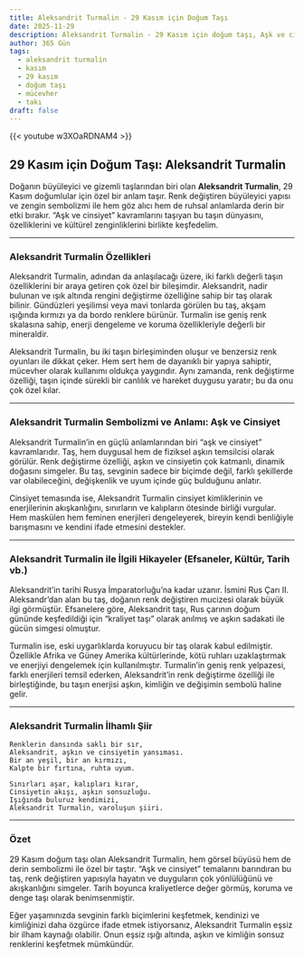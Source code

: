 ```yaml
---
title: Aleksandrit Turmalin - 29 Kasım için Doğum Taşı
date: 2025-11-29
description: Aleksandrit Turmalin - 29 Kasım için doğum taşı, Aşk ve cinsiyet sembolü. Bu özel taşın derin anlamını öğrenin.
author: 365 Gün
tags:
  - aleksandrit turmalin
  - kasım
  - 29 kasım
  - doğum taşı
  - mücevher
  - takı
draft: false
---
```


{{< youtube w3XOaRDNAM4 >}}

## 29 Kasım için Doğum Taşı: Aleksandrit Turmalin

Doğanın büyüleyici ve gizemli taşlarından biri olan **Aleksandrit Turmalin**, 29 Kasım doğumlular için özel bir anlam taşır. Renk değiştiren büyüleyici yapısı ve zengin sembolizmi ile hem göz alıcı hem de ruhsal anlamlarda derin bir etki bırakır. “Aşk ve cinsiyet” kavramlarını taşıyan bu taşın dünyasını, özelliklerini ve kültürel zenginliklerini birlikte keşfedelim.

---

### Aleksandrit Turmalin Özellikleri

Aleksandrit Turmalin, adından da anlaşılacağı üzere, iki farklı değerli taşın özelliklerini bir araya getiren çok özel bir bileşimdir. Aleksandrit, nadir bulunan ve ışık altında rengini değiştirme özelliğine sahip bir taş olarak bilinir. Gündüzleri yeşilimsi veya mavi tonlarda görülen bu taş, akşam ışığında kırmızı ya da bordo renklere bürünür. Turmalin ise geniş renk skalasına sahip, enerji dengeleme ve koruma özellikleriyle değerli bir mineraldir.

Aleksandrit Turmalin, bu iki taşın birleşiminden oluşur ve benzersiz renk oyunları ile dikkat çeker. Hem sert hem de dayanıklı bir yapıya sahiptir, mücevher olarak kullanımı oldukça yaygındır. Aynı zamanda, renk değiştirme özelliği, taşın içinde sürekli bir canlılık ve hareket duygusu yaratır; bu da onu çok özel kılar.

---

### Aleksandrit Turmalin Sembolizmi ve Anlamı: Aşk ve Cinsiyet

Aleksandrit Turmalin’in en güçlü anlamlarından biri “aşk ve cinsiyet” kavramlarıdır. Taş, hem duygusal hem de fiziksel aşkın temsilcisi olarak görülür. Renk değiştirme özelliği, aşkın ve cinsiyetin çok katmanlı, dinamik doğasını simgeler. Bu taş, sevginin sadece bir biçimde değil, farklı şekillerde var olabileceğini, değişkenlik ve uyum içinde güç bulduğunu anlatır.

Cinsiyet temasında ise, Aleksandrit Turmalin cinsiyet kimliklerinin ve enerjilerinin akışkanlığını, sınırların ve kalıpların ötesinde birliği vurgular. Hem maskülen hem feminen enerjileri dengeleyerek, bireyin kendi benliğiyle barışmasını ve kendini ifade etmesini destekler.

---

### Aleksandrit Turmalin ile İlgili Hikayeler (Efsaneler, Kültür, Tarih vb.)

Aleksandrit’in tarihi Rusya İmparatorluğu’na kadar uzanır. İsmini Rus Çarı II. Aleksandr’dan alan bu taş, doğanın renk değiştiren mucizesi olarak büyük ilgi görmüştür. Efsanelere göre, Aleksandrit taşı, Rus çarının doğum gününde keşfedildiği için “kraliyet taşı” olarak anılmış ve aşkın sadakati ile gücün simgesi olmuştur.

Turmalin ise, eski uygarlıklarda koruyucu bir taş olarak kabul edilmiştir. Özellikle Afrika ve Güney Amerika kültürlerinde, kötü ruhları uzaklaştırmak ve enerjiyi dengelemek için kullanılmıştır. Turmalin’in geniş renk yelpazesi, farklı enerjileri temsil ederken, Aleksandrit’in renk değiştirme özelliği ile birleştiğinde, bu taşın enerjisi aşkın, kimliğin ve değişimin sembolü haline gelir.

---

### Aleksandrit Turmalin İlhamlı Şiir

```
Renklerin dansında saklı bir sır,
Aleksandrit, aşkın ve cinsiyetin yansıması.
Bir an yeşil, bir an kırmızı,
Kalpte bir fırtına, ruhta uyum.

Sınırları aşar, kalıpları kırar,
Cinsiyetin akışı, aşkın sonsuzluğu.
Işığında buluruz kendimizi,
Aleksandrit Turmalin, varoluşun şiiri.
```

---

### Özet

29 Kasım doğum taşı olan Aleksandrit Turmalin, hem görsel büyüsü hem de derin sembolizmi ile özel bir taştır. “Aşk ve cinsiyet” temalarını barındıran bu taş, renk değiştiren yapısıyla hayatın ve duyguların çok yönlülüğünü ve akışkanlığını simgeler. Tarih boyunca kraliyetlerce değer görmüş, koruma ve denge taşı olarak benimsenmiştir.

Eğer yaşamınızda sevginin farklı biçimlerini keşfetmek, kendinizi ve kimliğinizi daha özgürce ifade etmek istiyorsanız, Aleksandrit Turmalin eşsiz bir ilham kaynağı olabilir. Onun eşsiz ışığı altında, aşkın ve kimliğin sonsuz renklerini keşfetmek mümkündür.